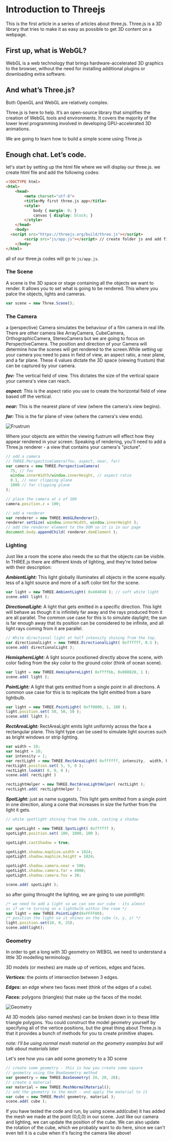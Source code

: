 # Introduction to Threejs
This is the first article in a series of articles about three.js. Three.js is a 3D library that tries to make it as easy as possible to get 3D content on a webpage.

## First up, what is WebGL?
WebGL is a web technology that brings hardware-accelerated 3D graphics to the browser, without the need for installing additional plugins or downloading extra software.

## And what’s Three.js?
Both OpenGL and WebGL are relatively complex.

Three.js is here to help. It’s an open-source library that simplifies the creation of WebGL tools and environments. It covers the majority of the lower level programming involved in developing GPU-accelerated 3D animations.

We are going to learn how to build a simple scene using Three.js

## Enough chat. Let’s code.
let's start by setting up the html file where we will display our three.js. we create html file and add the following codes:

```html
<!DOCTYPE html>
<html>
	<head>
		<meta charset="utf-8">
		<title>My first three.js app</title>
		<style>
			body { margin: 0; }
			canvas { display: block; }
		</style>
	</head>
	<body>
  <script src="https://threejs.org/build/three.js"></script>
		<scrip src="js/app.js"></script> // create folder js and add file app.js
	</body>
</html>
```
all of our three.js codes will go to `js/app.js`.

### The Scene
A scene is the 3D space or stage containing all the objects we want to render. It allows you to set what is going to be rendered. This where you palce the objects, lights and cameras.

```js
var scene = new Three.Scene();
```

### The Camera
a (perspective) Camera simulates the behaviour of a film camera in real life. There are other camera like ArrayCamera, CubeCamera, OrthographicCamera, StereoCamera but we are going to focus on PerspectiveCamera.
The position and direction of your Camera will determine how the scenes will get rendered to the screen.While setting up your camera you need to pass in field of view, an aspect ratio, a near plane, and a far plane. These 4 values dictate the 3D space (viewing frustum) that can be captured by your camera.

***fov:*** The vertical field of view. This dictates the size of the vertical space your camera's view can reach.

***aspect:*** This is the aspect ratio you use to create the horizontal field of view based off the vertical.

***near:*** This is the nearest plane of view (where the camera's view begins).

***far:*** This is the far plane of view (where the camera's view ends).

![Frustrum](./images/frustum.svg "Frustrum")

Where your objects are within the viewing fustrum will effect how they appear rendered in your screen. Speaking of rendering, you'll need to add a Three.js renderer - a view that contains your camera's "picture".

```js
// add a camera
// THREE.PerspectiveCamera(fov, aspect, near, far)
var camera = new THREE.PerspectiveCamera(
  75, // fov
  window.innerWidth/window.innerHeight, // aspect ratio 
  0.1, // near clipping plane
  1000 // far clipping plane
);

// place the camera at z of 100
camera.position.z = 100;

// add a renderer
var renderer = new THREE.WebGLRenderer();
renderer.setSize( window.innerWidth, window.innerHeight );
// add the renderer element to the DOM so it is in our page
document.body.appendChild( renderer.domElement );
```

### Lighting
Just like a room the scene also needs the so that the objects can be visible. In THREE.js there are different kinds of lighting, and they're listed below with their description:

***AmbientLight:*** This light globally illuminates all objects in the scene equally. less of a light source and more of a soft color tint for the scene.

```js
var light = new THREE.AmbientLight( 0x404040 ); // soft white light
scene.add( light );
```

***DirectionalLight:*** A light that gets emitted in a specific direction. This light will behave as though it is infinitely far away and the rays produced from it are all parallel. The common use case for this is to simulate daylight; the sun is far enough away that its position can be considered to be infinite, and all light rays coming from it are parallel.

```js
// White directional light at half intensity shining from the top.
var directionalLight = new THREE.DirectionalLight( 0xffffff, 0.5 );
scene.add( directionalLight );
```

***HemisphereLight:*** A light source positioned directly above the scene, with color fading from the sky color to the ground color (think of ocean scene).

```js
var light = new THREE.HemisphereLight( 0xffffbb, 0x080820, 1 );
scene.add( light );
```

***PointLight:*** A light that gets emitted from a single point in all directions. A common use case for this is to replicate the light emitted from a bare lightbulb.

```js
var light = new THREE.PointLight( 0xff0000, 1, 100 );
light.position.set( 50, 50, 50 );
scene.add( light );
```

***RectAreaLight:*** RectAreaLight emits light uniformly across the face a rectangular plane. This light type can be used to simulate light sources such as bright windows or strip lighting.

```js
var width = 10;
var height = 10;
var intensity = 1;
var rectLight = new THREE.RectAreaLight( 0xffffff, intensity,  width, height );
rectLight.position.set( 5, 5, 0 );
rectLight.lookAt( 0, 0, 0 );
scene.add( rectLight )

rectLightHelper = new THREE.RectAreaLightHelper( rectLight );
rectLight.add( rectLightHelper );
```

***SpotLight:*** just as name suggests, This light gets emitted from a single point in one direction, along a cone that increases in size the further from the light it gets.

```js
// white spotlight shining from the side, casting a shadow

var spotLight = new THREE.SpotLight( 0xffffff );
spotLight.position.set( 100, 1000, 100 );

spotLight.castShadow = true;

spotLight.shadow.mapSize.width = 1024;
spotLight.shadow.mapSize.height = 1024;

spotLight.shadow.camera.near = 500;
spotLight.shadow.camera.far = 4000;
spotLight.shadow.camera.fov = 30;

scene.add( spotLight );
```

so after going throught the lighting, we are going to use pointlight:

```js
/* we need to add a light so we can see our cube - its almost
as if we're turning on a lightbulb within the room */
var light = new THREE.PointLight(0xFFFF00);
/* position the light so it shines on the cube (x, y, z) */
light.position.set(10, 0, 25);
scene.add(light);
```

### Geometry
In order to get a long with 3D geometry on WEBGL we need to understand a little 3D modelling terminology.

3D models (or meshes) are made up of vertices, edges and faces.

***Vertices:*** the points of intersection between 3 edges.

***Edges:*** an edge where two faces meet (think of the edges of a cube).

***Faces:*** polygons (triangles) that make up the faces of the model.

![Geometry](./images/geometry.png "Geometry")

All 3D models (also named meshes) can be broken down in to these little triangle polygons. You could construct the model geometry yourself by specifying all of the vertice positions, but the great thing about Three.js is that it provides a bunch of methods for you to create primitive shapes.

*note: I'll be using normal mesh material on the geometry examples but will talk about materials later*

Let's see how you can add some geometry to a 3D scene

```js
// create some geometry - this is how you create some square 
// geometry using the BoxGeometry method
var geometry = new THREE.BoxGeometry( 20, 20, 20);
// create a material
var material = new THREE.MeshNormalMaterial();
// add the geometry to the mesh - and apply the material to it
var cube = new THREE.Mesh( geometry, material );
scene.add( cube );
```
If you have tested the code and run, by using scene.add(cube) it has added the mesh we made at the point (0,0,0) in our scene. Just like our camera and lighting, we can update the position of the cube. We can also update the rotation of the cube, which we probably want to do here, since we can't even tell it is a cube when it's facing the camera like above!




